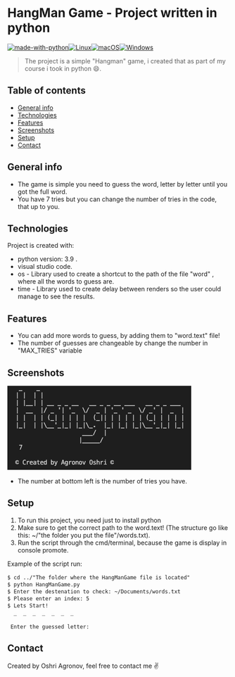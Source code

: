 # HangMan Game - Project written in python
[![made-with-python](https://img.shields.io/badge/Made%20with-Python-1f425f.svg)](https://www.python.org/)[![Linux](https://svgshare.com/i/Zhy.svg)](https://svgshare.com/i/Zhy.svg)[![macOS](https://svgshare.com/i/ZjP.svg)](https://svgshare.com/i/ZjP.svg)[![Windows](https://svgshare.com/i/ZhY.svg)](https://svgshare.com/i/ZhY.svg)
> The project is a simple "Hangman" game, i created that as part of my course i took in python :smile:.
## Table of contents
* [General info](#general-info)
* [Technologies](#technologies)
* [Features](#features)
* [Screenshots](#screenshots)
* [Setup](#setup)
* [Contact](#contact)

## General info
- The game is simple you need to guess the word, letter by letter until you got the full word.
- You have 7 tries but you can change the number of tries in the code, that up to you.
	
## Technologies
Project is created with:
* python version: 3.9 .
* visual studio code.
* os - Library used to create a shortcut to the path of the file "word" , where all the words to guess are.
* time - Library used to create delay between renders so the user could manage to see the results.

## Features
- You can add more words to guess, by adding them to "word.text" file!
- The number of guesses are changeable by change the number in "MAX_TRIES" variable

## Screenshots
![Example screenshot](./img/opening.png)
- The number at bottom left is the number of tries you have.

## Setup
1. To run this project, you need just to install python
2. Make sure to get the correct path to the word.text! (The structure go like this: ~/"the folder you put the file"/words.txt).
3. Run the script through the cmd/terminal, because the game is display in console promote.

Example of the script run:
```
$ cd ../"The folder where the HangManGame file is located"
$ python HangManGame.py
$ Enter the destenation to check: ~/Documents/words.txt
$ Please enter an index: 5
$ Lets Start!
  _  _  _  _  _  _  _ 

 Enter the guessed letter: 
```
## Contact
Created by Oshri Agronov, feel free to contact me :v:
